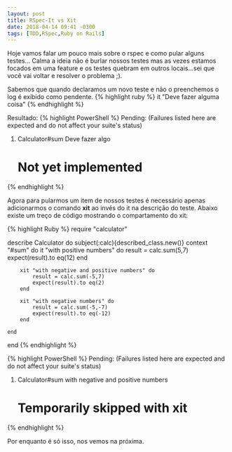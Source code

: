 ```yaml
---
layout: post
title: RSpec-It vs Xit
date: 2018-04-14 09:41 -0300
tags: [TDD,RSpec,Ruby on Rails]
---
```

Hoje vamos falar um pouco mais sobre o rspec e como pular alguns testes...
Calma a ideia não é burlar nossos testes mas as vezes estamos focados em uma feature e os testes quebram em outros locais...sei que você vai voltar e resolver o problema ;).

Sabemos que quando declaramos um novo teste e não o preenchemos o log é exibido como pendente.
{% highlight ruby %}
it "Deve fazer alguma coisa"
{% endhighlight %}


Resultado:
{% highlight PowerShell %}
Pending: (Failures listed here are expected and do not affect your suite's status)

  1) Calculator#sum Deve fazer algo
     # Not yet implemented
{% endhighlight %}

Agora para pularmos um item de nossos testes é necessário apenas adicionarmos o comando **xit** ao invés do it na descrição do teste. Abaixo existe um treço de código mostrando o compartamento do xit:

{% highlight Ruby %}
require "calculator"

describe Calculator do
	subject(:calc){described_class.new()}
	context "#sum" do
		it "with positive numbers" do 
			result = calc.sum(5,7)
			expect(result).to eq(12)
		end

		xit "with negative and positive numbers" do
			result = calc.sum(-5,7)
			expect(result).to eq(2)
		end

		xit "with negative numbers" do
			result = calc.sum(-5,-7)
			expect(result).to eq(-12)
		end

	end
end
{% endhighlight %}

{% highlight PowerShell %}
Pending: (Failures listed here are expected and do not affect your suite's status)

  1) Calculator#sum with negative and positive numbers
     # Temporarily skipped with xit
{% endhighlight %}


Por enquanto é só isso, nos vemos na próxima.
